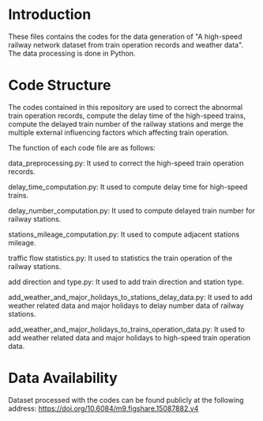 # Introduction
These files contains the codes for the data generation of "A high-speed railway network dataset from train operation records and weather data". The data processing is done in Python. 
# Code Structure
The codes contained in this repository are used to correct the abnormal train operation records, compute the delay time of the high-speed trains, compute the delayed train number of the railway stations and merge the multiple external influencing factors which affecting train operation.

The function of each code file are as follows:

data_preprocessing.py: It used to correct the high-speed train operation records.  

delay_time_computation.py: It used to compute delay time for high-speed trains.  

delay_number_computation.py: It used to compute delayed train number for railway stations.  

stations_mileage_computation.py: It used to compute adjacent stations mileage.  

traffic flow statistics.py: It used to statistics the train operation of the railway stations.

add direction and type.py: It used to add train direction and station type.  

add_weather_and_major_holidays_to_stations_delay_data.py: It used to add weather related data and major holidays to delay number data of railway stations.  

add_weather_and_major_holidays_to_trains_operation_data.py:  It used to add weather related data and major holidays to high-speed train operation data.
# Data Availability
Dataset processed with the codes can be found publicly at the following address:
<https://doi.org/10.6084/m9.figshare.15087882.v4>
